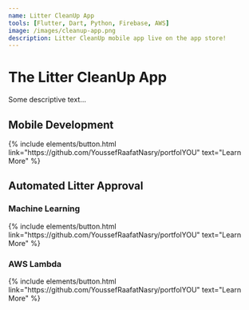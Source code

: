 ```yaml
---
name: Litter CleanUp App
tools: [Flutter, Dart, Python, Firebase, AWS]
image: /images/cleanup-app.png
description: Litter CleanUp mobile app live on the app store! 
---
```


# The Litter CleanUp App

Some descriptive text...

## Mobile Development

<p class="text-center">
{% include elements/button.html link="https://github.com/YoussefRaafatNasry/portfolYOU" text="Learn More" %}
</p>

## Automated Litter Approval

### Machine Learning

<p class="text-center">
{% include elements/button.html link="https://github.com/YoussefRaafatNasry/portfolYOU" text="Learn More" %}

</p>

### AWS Lambda

<p class="text-center">
{% include elements/button.html link="https://github.com/YoussefRaafatNasry/portfolYOU" text="Learn More" %}

